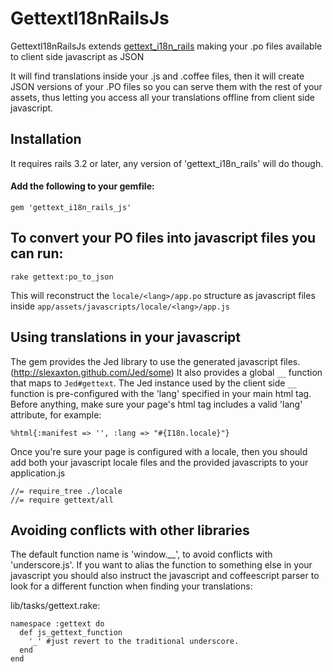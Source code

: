 # GettextI18nRailsJs

GettextI18nRailsJs extends [gettext_i18n_rails](https://github.com/grosser/gettext_i18n_rails) making your .po files available to client side javascript as JSON

It will find translations inside your .js and .coffee files, then it will create JSON versions of your .PO files so you can serve them with the rest of your assets, thus letting you access all your translations offline from client side javascript.

## Installation

It requires rails 3.2 or later, any version of 'gettext_i18n_rails' will do though.

#### Add the following to your gemfile:

    gem 'gettext_i18n_rails_js'

## To convert your PO files into javascript files you can run:

    rake gettext:po_to_json

This will reconstruct the `locale/<lang>/app.po` structure as javascript files inside `app/assets/javascripts/locale/<lang>/app.js`

## Using translations in your javascript

The gem provides the Jed library to use the generated javascript files. (http://slexaxton.github.com/Jed/some) 
It also provides a global `__` function that maps to `Jed#gettext`.
The Jed instance used by the client side `__` function is pre-configured with the 'lang' specified in your main html tag.
Before anything, make sure your page's html tag includes a valid 'lang' attribute, for example:

    %html{:manifest => '', :lang => "#{I18n.locale}"}

Once you're sure your page is configured with a locale, then you should add both your javascript locale files and the provided javascripts to your application.js

    //= require_tree ./locale 
    //= require gettext/all

## Avoiding conflicts with other libraries

The default function name is 'window.__', to avoid conflicts with 'underscore.js'. If you want to alias the function to something
else in your javascript you should also instruct the javascript and coffeescript parser to look for a different function
when finding your translations:

lib/tasks/gettext.rake:

    namespace :gettext do
      def js_gettext_function
        '_' #just revert to the traditional underscore.
      end
    end

